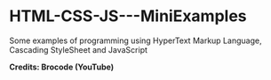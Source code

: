 # HTML-CSS-JS---MiniExamples
Some examples of programming using HyperText Markup Language, Cascading StyleSheet and JavaScript

**Credits: Brocode (YouTube)**
